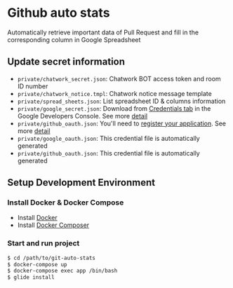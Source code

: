 # Github auto stats

Automatically retrieve important data of Pull Request and fill in the corresponding column in Google Spreadsheet

## Update secret information

- `private/chatwork_secret.json`: Chatwork BOT access token and room ID number
- `private/chatwork_notice.tmpl`: Chatwork notice message template
- `private/spread_sheets.json`: List spreadsheet ID & columns information
- `private/google_secret.json`: Download from [Credentials tab](https://console.developers.google.com/start/api?id=sheets.googleapis.com) in the Google Developers Console. See more [detail](https://developers.google.com/sheets/api/quickstart/go)
- `private/github_oauth.json`: You'll need to [register your application](https://github.com/settings/applications/new). See more [detail](https://developer.github.com/v3/guides/basics-of-authentication/)
- `private/google_oauth.json`: This credential file is automatically generated
- `private/github_oauth.json`: This credential file is automatically generated

## Setup Development Environment

### Install Docker & Docker Compose

- Install [Docker](https://docs.docker.com/engine/installation/)
- Install [Docker Composer](https://docs.docker.com/compose/install/)

### Start and run project

```sh
$ cd /path/to/git-auto-stats
$ docker-compose up
$ docker-compose exec app /bin/bash
$ glide install
```